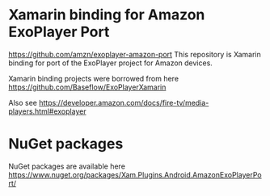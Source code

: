 # Xamarin binding for Amazon ExoPlayer Port

https://github.com/amzn/exoplayer-amazon-port
This repository is Xamarin binding for port of the ExoPlayer project for Amazon devices.

Xamarin binding projects were borrowed from here https://github.com/Baseflow/ExoPlayerXamarin

Also see https://developer.amazon.com/docs/fire-tv/media-players.html#exoplayer

# NuGet packages

NuGet packages are available here https://www.nuget.org/packages/Xam.Plugins.Android.AmazonExoPlayerPort/
